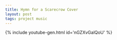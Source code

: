 ```yaml
---
title: Hymn for a Scarecrow Cover
layout: post
tags: project music
---
```


{% include youtube-gen.html id='nGZXvGalQoU' %}